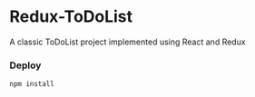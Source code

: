 # Redux-ToDoList
A classic ToDoList project implemented using React and Redux
### Deploy
```
npm install
```
